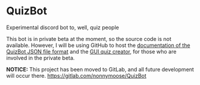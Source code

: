 # QuizBot
Experimental discord bot to, well, quiz people

This bot is in private beta at the moment, so the source code is not available. However, I will be using GitHub to host the [documentation of the QuizBot JSON file format](https://github.com/nonnymoose/QuizBot/wiki) and the [GUI quiz creator](https://nonnymoose.github.io/QuizBot), for those who are involved in the private beta.

**NOTICE:** This project has been moved to GitLab, and all future development will occur there. https://gitlab.com/nonnymoose/QuizBot
